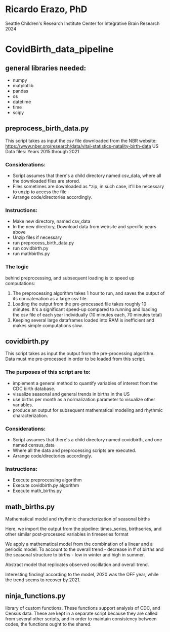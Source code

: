 # Ricardo Erazo, PhD
Seattle Children's Research Institute
Center for Integrative Brain Research
2024

# CovidBirth_data_pipeline

## general libraries needed:
- numpy
- matplotlib
- pandas
- os
- datetime
- time
- scipy

## preprocess_birth_data.py

This script takes as input the *csv* file downloaded from the NBR website:
	https://www.nber.org/research/data/vital-statistics-natality-birth-data
	US Data files:
		Years 2015 through 2021

### Considerations:
- Script assumes that there's a child directory named csv_data, where all the downloaded files are stored.
- Files sometimes are downloaded as *zip, in such case, it'll be necessary to unzip to access the file
- Arrange code/directories accordingly.


### Instructions:
- Make new directory, named csv_data
- In the new directory, Download data from website and specific years above
- Unzip files if necessary
- run preprocess_birth_data.py
- run covidbirth.py
- run mathbirths.py



### The logic
behind preprocessing, and subsequent loading is to speed up computations:

1. The preprocessing algorithm takes 1 hour to run, and saves the output of its concatenation
as a large csv file.
2. Loading the output from the pre-processed file takes roughly 10 minutes. It's a significant speed-up
compared to running and loading the csv file of each year individually (10 minutes each, 70 minutes total)
3. Keeping several large dataframes loaded into RAM is inefficient and makes simple computations slow.

## covidbirth.py

This script takes as input the output from the pre-processing algorithm.
Data must me pre-processed in order to be loaded from this script.

### The purposes of this script are to:
- implement a general method to quantify variables of interest from the CDC birth database.
- visualize seasonal and general trends in births in the US
- use births per month as a normalization parameter to visualize other variables.
- produce an output for subsequent mathematical modeling and rhythmic characterization.


### Considerations:
- Script assumes that there's a child directory named covidbirth, and one named census_data
- Where all the data and preprocessing scripts are executed.
- Arrange code/directories accordingly.

### Instructions:
- Execute preprocessing algorithm
- Execute covidbirth.py algorithm
- Execute math_births.py


## math_births.py

Mathematical model and rhythmic characterization of seasonal births

Here, we import the output from the pipeline: times_series, birthseries, and other similar
post-processed variables in timeseries format

We apply a mathematical model from the combination of a linear and a periodic model.
To account to the overall trend - decrease in # of births
and the seasonal structure to births - low in winter and high in summer.

Abstract model that replicates observed oscillation and overall trend.

Interesting finding! according to the model, 2020 was the OFF year,
while the trend seems to recover by 2021.

## ninja_functions.py

library of custom functions.
These functions support analysis of CDC, and Census data.
These are kept in a separate script because they are called from several other scripts,
and in order to maintain consistency between codes, the functions ought to the shared.